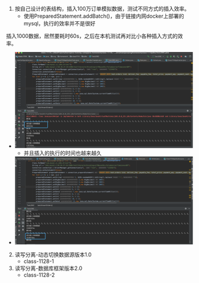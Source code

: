 1. 按自己设计的表结构，插入100万订单模拟数据，测试不同方式的插入效率。
   - 使用PreparedStatement.addBatch()，由于链接内网docker上部署的mysql，执行的效率并不是很好

插入1000数据，居然要耗时60s，之后在本机测试再对比小各种插入方式的效率。

   - 	![1](./1.png)
         - 并且插入的执行的时间也越来越久
   - 	![2](./2.png)	

2. 读写分离-动态切换数据源版本1.0
   - class-1128-1
3. 读写分离-数据库框架版本2.0
   - class-1128-2